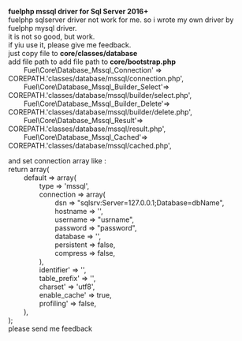 **fuelphp mssql driver for Sql Server   2016+**  
fuelphp sqlserver driver not work for me. so i wrote my own driver by fuelphp mysql driver.  
it is not so good, but work.  
if yiu use it, please give me feedback.  
just copy file to **core/classes/database**  
add file path to add file path to **core/bootstrap.php**  
&nbsp;&nbsp;&nbsp;&nbsp;&nbsp;&nbsp;&nbsp;&nbsp;Fuel\\Core\\Database_Mssql_Connection' => COREPATH.'classes/database/mssql/connection.php',  
&nbsp;&nbsp;&nbsp;&nbsp;&nbsp;&nbsp;&nbsp;&nbsp;Fuel\\Core\\Database_Mssql_Builder_Select'=> COREPATH.'classes/database/mssql/builder/select.php',  
&nbsp;&nbsp;&nbsp;&nbsp;&nbsp;&nbsp;&nbsp;&nbsp;Fuel\\Core\\Database_Mssql_Builder_Delete'=> COREPATH.'classes/database/mssql/builder/delete.php',  
&nbsp;&nbsp;&nbsp;&nbsp;&nbsp;&nbsp;&nbsp;&nbsp;Fuel\\Core\\Database_Mssql_Result'=> COREPATH.'classes/database/mssql/result.php',  
&nbsp;&nbsp;&nbsp;&nbsp;&nbsp;&nbsp;&nbsp;&nbsp;Fuel\\Core\\Database_Mssql_Cached'=> COREPATH.'classes/database/mssql/cached.php',  
  
and set connection array like :  
return array(  
&nbsp;&nbsp;&nbsp;&nbsp;&nbsp;&nbsp;&nbsp;&nbsp;default => array(  
&nbsp;&nbsp;&nbsp;&nbsp;&nbsp;&nbsp;&nbsp;&nbsp;&nbsp;&nbsp;&nbsp;&nbsp;&nbsp;&nbsp;&nbsp;&nbsp;type => 'mssql',  
&nbsp;&nbsp;&nbsp;&nbsp;&nbsp;&nbsp;&nbsp;&nbsp;&nbsp;&nbsp;&nbsp;&nbsp;&nbsp;&nbsp;&nbsp;&nbsp;connection => array(  
&nbsp;&nbsp;&nbsp;&nbsp;&nbsp;&nbsp;&nbsp;&nbsp;&nbsp;&nbsp;&nbsp;&nbsp;&nbsp;&nbsp;&nbsp;&nbsp;&nbsp;&nbsp;&nbsp;&nbsp;&nbsp;&nbsp;&nbsp;&nbsp;dsn => "sqlsrv:Server=127.0.0.1;Database=dbName",  
&nbsp;&nbsp;&nbsp;&nbsp;&nbsp;&nbsp;&nbsp;&nbsp;&nbsp;&nbsp;&nbsp;&nbsp;&nbsp;&nbsp;&nbsp;&nbsp;&nbsp;&nbsp;&nbsp;&nbsp;&nbsp;&nbsp;&nbsp;&nbsp;hostname => '',  
&nbsp;&nbsp;&nbsp;&nbsp;&nbsp;&nbsp;&nbsp;&nbsp;&nbsp;&nbsp;&nbsp;&nbsp;&nbsp;&nbsp;&nbsp;&nbsp;&nbsp;&nbsp;&nbsp;&nbsp;&nbsp;&nbsp;&nbsp;&nbsp;username => "usrname",  
&nbsp;&nbsp;&nbsp;&nbsp;&nbsp;&nbsp;&nbsp;&nbsp;&nbsp;&nbsp;&nbsp;&nbsp;&nbsp;&nbsp;&nbsp;&nbsp;&nbsp;&nbsp;&nbsp;&nbsp;&nbsp;&nbsp;&nbsp;&nbsp;password => "password",  
&nbsp;&nbsp;&nbsp;&nbsp;&nbsp;&nbsp;&nbsp;&nbsp;&nbsp;&nbsp;&nbsp;&nbsp;&nbsp;&nbsp;&nbsp;&nbsp;&nbsp;&nbsp;&nbsp;&nbsp;&nbsp;&nbsp;&nbsp;&nbsp;database => '',  
&nbsp;&nbsp;&nbsp;&nbsp;&nbsp;&nbsp;&nbsp;&nbsp;&nbsp;&nbsp;&nbsp;&nbsp;&nbsp;&nbsp;&nbsp;&nbsp;&nbsp;&nbsp;&nbsp;&nbsp;&nbsp;&nbsp;&nbsp;&nbsp;persistent => false,  
&nbsp;&nbsp;&nbsp;&nbsp;&nbsp;&nbsp;&nbsp;&nbsp;&nbsp;&nbsp;&nbsp;&nbsp;&nbsp;&nbsp;&nbsp;&nbsp;&nbsp;&nbsp;&nbsp;&nbsp;&nbsp;&nbsp;&nbsp;&nbsp;compress => false,  
&nbsp;&nbsp;&nbsp;&nbsp;&nbsp;&nbsp;&nbsp;&nbsp;&nbsp;&nbsp;&nbsp;&nbsp;&nbsp;&nbsp;&nbsp;&nbsp;),  
&nbsp;&nbsp;&nbsp;&nbsp;&nbsp;&nbsp;&nbsp;&nbsp;&nbsp;&nbsp;&nbsp;&nbsp;&nbsp;&nbsp;&nbsp;&nbsp;identifier' => '',  
&nbsp;&nbsp;&nbsp;&nbsp;&nbsp;&nbsp;&nbsp;&nbsp;&nbsp;&nbsp;&nbsp;&nbsp;&nbsp;&nbsp;&nbsp;&nbsp;table_prefix' => '',  
&nbsp;&nbsp;&nbsp;&nbsp;&nbsp;&nbsp;&nbsp;&nbsp;&nbsp;&nbsp;&nbsp;&nbsp;&nbsp;&nbsp;&nbsp;&nbsp;charset' => 'utf8',  
&nbsp;&nbsp;&nbsp;&nbsp;&nbsp;&nbsp;&nbsp;&nbsp;&nbsp;&nbsp;&nbsp;&nbsp;&nbsp;&nbsp;&nbsp;&nbsp;enable_cache' => true,  
&nbsp;&nbsp;&nbsp;&nbsp;&nbsp;&nbsp;&nbsp;&nbsp;&nbsp;&nbsp;&nbsp;&nbsp;&nbsp;&nbsp;&nbsp;&nbsp;profiling' => false,  
&nbsp;&nbsp;&nbsp;&nbsp;&nbsp;&nbsp;&nbsp;&nbsp;),  
);  
please send me feedback

